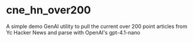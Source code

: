 # cne_hn_over200
A simple demo GenAI utility to pull the current over 200 point articles from Yc Hacker News and parse with OpenAI's gpt-4.1-nano
